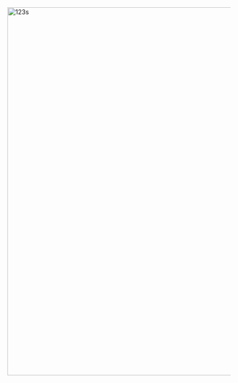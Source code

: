 <img width="1588" height="832" alt="123s" src="https://github.com/user-attachments/assets/34bf773c-fea0-43d6-9dca-8d9c1c2ed117" />
